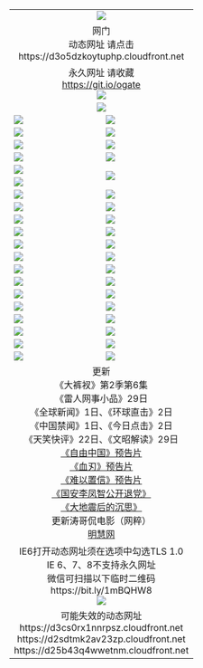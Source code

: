 ﻿<table>
  <tr></tr>
  <tr><td colspan=2 align=center><img src="https://cloud.githubusercontent.com/assets/11880933/13434984/f430fae2-e012-11e5-814f-c2df1e82b247.jpg" /></td></tr>
  <tr><td colspan=2 align=center>网门<br>动态网址 请点击
<br>https://d3o5dzkoytuphp.cloudfront.net
    </td>
  </tr>
  <tr>
    <td colspan=2 align=center>永久网址 请收藏<br/><a href="https://git.io/ogate" target="_blank">https://git.io/ogate</a><br/><a href="https://d3o5dzkoytuphp.cloudfront.net/Up/0WMGDL2.png" target="_blank"><img src="https://d3o5dzkoytuphp.cloudfront.net/Up/0WMGD2.png"/></a></td>
    <!--td align=center>临时网址 微信用<br/><a href="https://bit.ly/1mBQHW8" target="_blank">https://bit.ly/1mBQHW8</a><br/><a href="https://d3o5dzkoytuphp.cloudfront.net/Up/0WMGDL3.png" target="_blank"><img src="https://d3o5dzkoytuphp.cloudfront.net/Up/0WMGD3.png"/></a></td-->
  </tr>
  <tr>
    <td colspan=2 align=center><a href="https://d3o5dzkoytuphp.cloudfront.net/ogUP.aspx?name=0oGate.apk" target="_blank"><img src="https://d3o5dzkoytuphp.cloudfront.net/Up/0WMAZ.jpg" /></a></td>
  </tr>
  <tr>
    <td><a href="https://d3o5dzkoytuphp.cloudfront.net/ogNice.aspx" target="_blank"><img src="https://d3o5dzkoytuphp.cloudfront.net/Up/0WCYY.jpg" /></a></td>
    <td><a href="https://d3o5dzkoytuphp.cloudfront.net/onCO.aspx?ob=600%E4%BA%8B%E7%89%A9&op=%E5%A2%9E%E5%88%A0%E6%94%B9&args=WH1~%23%E7%B1%BB%E5%9E%8B6%E6%96%B0%E9%97%BB%7c%23%E7%B1%BB%E5%9E%8B6%E8%AF%84%E8%AE%BA&mode=" target="_blank"><img src="https://d3o5dzkoytuphp.cloudfront.net/Up/0WZTT.jpg" /></a></td> 
  </tr>
  <tr>
    <td><a href="https://d3o5dzkoytuphp.cloudfront.net/ogDY.aspx" target="_blank"><img src="https://d3o5dzkoytuphp.cloudfront.net/Up/0FK.jpg" /></a></td>
    <td><a href="https://d3o5dzkoytuphp.cloudfront.net/ogST.aspx" target="_blank"><img src="https://d3o5dzkoytuphp.cloudfront.net/Up/0ST.jpg" /></a></td> 
  </tr>
  <tr>
    <!--td rowspan=2><a href="https://d3o5dzkoytuphp.cloudfront.net/ogUP.aspx?name=WJ.mp4&count=T:1,480P:1" target="_blank"><img src="https://d3o5dzkoytuphp.cloudfront.net/Up/WJ.jpg" /></a></td-->
    <td><a href="https://d3o5dzkoytuphp.cloudfront.net/ogUP.aspx?name=11DKC.mp4&count=T:2,2:6,1:16" target="_blank"><img src="https://d3o5dzkoytuphp.cloudfront.net/Up/11DKC.jpg" /></a></td> 
    <td><div><a href="https://d3o5dzkoytuphp.cloudfront.net/ogUP.aspx?name=LRWS.mp4&count=7B:8,6B:44,5A:10,5B:35,4A:14,4B:19,3A:10,3B:26,2A:16,2B:21,1A:23,1B:29&current=7B:8" target="_blank"><img src="https://d3o5dzkoytuphp.cloudfront.net/Up/LRWS.jpg" /></a></td>
   </tr>
  <tr>
    <td><a href="https://d3o5dzkoytuphp.cloudfront.net/ogUP.aspx?name=LRSH.mp4&count=W:13,2:10" target="_blank"><img src="https://d3o5dzkoytuphp.cloudfront.net/Up/LRSH.jpg" /></a></td>
    <td><a href="https://d3o5dzkoytuphp.cloudfront.net/ogUP.aspx?name=BYWXY.mp4" target="_blank"><img src="https://d3o5dzkoytuphp.cloudfront.net/Up/BYWXY.jpg" /></a></td>
  </tr>
  <tr>
    <td><a href="https://d3o5dzkoytuphp.cloudfront.net/ogUP.aspx?name=JQR.mp4&count=2" target="_blank"><img src="https://d3o5dzkoytuphp.cloudfront.net/Up/JQR.jpg" /></a></td>   
    <td rowspan=2><a href="https://d3o5dzkoytuphp.cloudfront.net/ogUP.aspx?name=JP.mp4&count=9" target="_blank"><img src="https://d3o5dzkoytuphp.cloudfront.net/Up/JP.jpg" /></td>
  </tr>
  <tr>
    <td><a href="https://d3o5dzkoytuphp.cloudfront.net/ogUP.aspx?name=WH.mp4" target="_blank"><img src="https://d3o5dzkoytuphp.cloudfront.net/Up/WH.jpg" /></a></td>
  </tr>
  <tr>
    <td><a href="https://d3o5dzkoytuphp.cloudfront.net/ogUP.aspx?name=SSZJ.mp4&count=SP:6,480P:8" target="_blank"><img src="https://d3o5dzkoytuphp.cloudfront.net/Up/SSZJ.jpg" /></a></td>
    <td><a href="https://d3o5dzkoytuphp.cloudfront.net/ogUP.aspx?name=ZY.mp4&count=2015:16" target="_blank"><img src="https://d3o5dzkoytuphp.cloudfront.net/Up/ZY.jpg" /></a</td>
  </tr>
  <tr>
    <td><a href="https://d3o5dzkoytuphp.cloudfront.net/ogUP.aspx?name=XTFY.mp4&count=B:2,A:24" target="_blank"><img src="https://d3o5dzkoytuphp.cloudfront.net/Up/XTFY.jpg" /></a></td>
    <td><a href="https://d3o5dzkoytuphp.cloudfront.net/ogUP.aspx?name=1XQK.mp4&count=13" target="_blank"><img src="https://d3o5dzkoytuphp.cloudfront.net/Up/1XQK.jpg" /></a</td>
  </tr>
  <tr>
    <td><a href="https://d3o5dzkoytuphp.cloudfront.net/ogUP.aspx?name=1LYF.mp4&count=2" target="_blank"><img src="https://d3o5dzkoytuphp.cloudfront.net/Up/1LYF0.jpg" /></a></td>
    <td><a href="https://d3o5dzkoytuphp.cloudfront.net/ogUP.aspx?name=1ZGC.mp4&count=6" target="_blank"><img src="https://d3o5dzkoytuphp.cloudfront.net/Up/1ZGC0.jpg" /></a></td>
  </tr>
  <tr>
    <td><a href="https://d3o5dzkoytuphp.cloudfront.net/ogUP.aspx?name=1ZKM.mp4&count=3&current=3" target="_blank"><img src="https://d3o5dzkoytuphp.cloudfront.net/Up/1ZKM0.jpg" /></a></td>  
    <td><a href="https://d3o5dzkoytuphp.cloudfront.net/ogUP.aspx?name=1WWY.mp4&count=6&current=6" target="_blank"><img src="https://d3o5dzkoytuphp.cloudfront.net/Up/1WWY0.jpg" /></a></td>
  </tr>
  <tr>
    <td><a href="https://d3o5dzkoytuphp.cloudfront.net/ogUP.aspx?name=10JGY.mp4&count=3" target="_blank"><img src="https://d3o5dzkoytuphp.cloudfront.net/Up/10JGY0.jpg" /></a></td>
    <td><a href="https://d3o5dzkoytuphp.cloudfront.net/ogUP.aspx?name=10CYS.mp4&count=2" target="_blank"><img src="https://d3o5dzkoytuphp.cloudfront.net/Up/10CYS0.jpg" /></a></td>
  </tr>
  <tr>
    <td><a href="https://d3o5dzkoytuphp.cloudfront.net/ogUP.aspx?name=4SQQ.mp4&count=201603:1,201602:20,201601:21&current=201603:1" target="_blank"><img src="https://d3o5dzkoytuphp.cloudfront.net/Up/4SQQ0.jpg"/></a></td>
    <td><a href="https://d3o5dzkoytuphp.cloudfront.net/ogUP.aspx?name=4SHQ.mp4&count=201603:2,201602:27,201601:28&current=201603:2" target="_blank"><img src="https://d3o5dzkoytuphp.cloudfront.net/Up/4SHQ0.jpg"/></a></td>
  </tr>
  <tr>
    <td><a href="https://d3o5dzkoytuphp.cloudfront.net/ogUP.aspx?name=4SZG.mp4&count=201603:1,201602:21,201601:23&current=201603:1" target="_blank"><img src="https://d3o5dzkoytuphp.cloudfront.net/Up/4SZG0.jpg"/></a></td>
    <td><a href="https://d3o5dzkoytuphp.cloudfront.net/ogUP.aspx?name=4SDJ.mp4&count=201603A:2,201603B:2,201602A:24,201602B:7,201601A:48,201601B:6&current=201603A:2" target="_blank"><img src="https://d3o5dzkoytuphp.cloudfront.net/Up/4SDJ0.jpg"/></a></td>
  </tr>
  <tr>
    <td><a href="https://d3o5dzkoytuphp.cloudfront.net/ogUP.aspx?name=4CTX.mp4&count=201602:3,201601:4&current=201602:3" target="_blank"><img src="https://d3o5dzkoytuphp.cloudfront.net/Up/4CTX0.jpg"/></a></td>
    <td><a href="https://d3o5dzkoytuphp.cloudfront.net/ogUP.aspx?name=4CWZ.mp4&count=201602:4,201601:4&current=201602:4" target="_blank"><img src="https://d3o5dzkoytuphp.cloudfront.net/Up/4CWZ0.jpg"/></a></td>
  </tr>
  <tr>
    <td><a href="https://d3o5dzkoytuphp.cloudfront.net/onUP.aspx?name=https://dwsfx5awq5vcc.cloudfront.net/" target="_blank"><img src="https://d3o5dzkoytuphp.cloudfront.net/Up/0DTW.jpg"/></a></td>
    <td><a href="https://d3o5dzkoytuphp.cloudfront.net/onUP.aspx?name=https://d240ns8up8earz.cloudfront.net/acenter/" target="_blank"><img src="https://d3o5dzkoytuphp.cloudfront.net/Up/0TDW.jpg" /></a></td>
  </tr>
  <tr>
    <td><a href="https://d3o5dzkoytuphp.cloudfront.net/onUP.aspx?name=https://d4508d6vomz2p.cloudfront.net/gb/nsc413.htm" target="_blank"><img src="https://d3o5dzkoytuphp.cloudfront.net/Up/0DJY.jpg" /></a></td>
    <td><a href="https://d3o5dzkoytuphp.cloudfront.net/onUP.aspx?name=https://d3bxwq7vzudb5l.cloudfront.net/xtr/gb/prog204.html" target="_blank"><img src="https://d3o5dzkoytuphp.cloudfront.net/Up/0XTR.jpg" /></a></td>
  </tr>
  <tr>
    <td><a href="https://d3o5dzkoytuphp.cloudfront.net/onUP.aspx?name=https://d3aj00iefsmfgc.cloudfront.net/" target="_blank"><img src="https://d3o5dzkoytuphp.cloudfront.net/Up/0MHW.jpg" /></a></td>
    <td><a href="https://d3o5dzkoytuphp.cloudfront.net/onUP.aspx?name=https://d1lcj91uv80klr.cloudfront.net/" target="_blank"><img src="https://d3o5dzkoytuphp.cloudfront.net/Up/0ZJW.jpg" /></a></td>
  </tr>
  <tr>
    <td><a href="https://d3o5dzkoytuphp.cloudfront.net/ogUP.aspx?name=0FG.zip" target="_blank"><img src="https://d3o5dzkoytuphp.cloudfront.net/Up/0FG.jpg" /></a></td>
    <td><a href="https://d3o5dzkoytuphp.cloudfront.net/ogUP.aspx?name=0FGA.apk" target="_blank"><img src="https://d3o5dzkoytuphp.cloudfront.net/Up/0FGA.jpg" /></a></td>
  </tr>
  <tr>
    <td><a href="https://d3o5dzkoytuphp.cloudfront.net/ogUP.aspx?name=0U.zip" target="_blank"><img src="https://d3o5dzkoytuphp.cloudfront.net/Up/0U.jpg" /></a></td>
    <td><a href="https://d3o5dzkoytuphp.cloudfront.net/ogUP.aspx?name=0UA.apk" target="_blank"><img src="https://d3o5dzkoytuphp.cloudfront.net/Up/0UA.jpg" /></a></td>
  </tr>
  <tr>
    <td><a href="https://d3o5dzkoytuphp.cloudfront.net/ogUP.aspx?name=0iPPOTV.zip" target="_blank"><img src="https://d3o5dzkoytuphp.cloudfront.net/Up/0iPPOTV.jpg" /></a></td>
    <td><a href="https://d3o5dzkoytuphp.cloudfront.net/ogUP.aspx?name=0iNTD.apk" target="_blank"><img src="https://d3o5dzkoytuphp.cloudfront.net/Up/0iNTD.jpg" /></a></td>
  </tr>
  <tr>
    <td colspan=2 align=center>更新<br>
      《大裤衩》第2季第6集<br>
      《雷人网事小品》29日<br>
      《全球新闻》1日、《环球直击》2日<br>
      《中国禁闻》1日、《今日点击》2日<br>
      《天笑快评》22日、《文昭解读》29日<br>
      <a href="https://d3o5dzkoytuphp.cloudfront.net/ogUP.aspx?name=11ZYZG0.mp4" target="_blank">《自由中国》预告片</a><br>
      <a href="https://d3o5dzkoytuphp.cloudfront.net/ogUP.aspx?name=11XR.mp4" target="_blank">《血刃》预告片</a><br>
      <a href="https://d3o5dzkoytuphp.cloudfront.net/ogUP.aspx?name=11NYZX.mp4&count=2" target="_blank">《难以置信》预告片</a><br>
      <a href="https://d3o5dzkoytuphp.cloudfront.net/ogUP.aspx?name=4LFZ.mp4" target="_blank">《国安李凤智公开退党》</a><br>
      <a href="https://d3o5dzkoytuphp.cloudfront.net/ogUP.aspx?name=4DDZHDCS.mp4" target="_blank">《大地震后的沉思》</a><br>
      更新涛哥侃电影（网粹）<br>
      <a href="https://d3o5dzkoytuphp.cloudfront.net/onUP.aspx?name=https://www.minghui.org/" target="_blank">明慧网</a></td>
    </td>
  </tr>
  <tr>
    <td colspan=2 align=center>IE6打开动态网址须在选项中勾选TLS 1.0<br/>IE 6、7、8不支持永久网址<br/>
      微信可扫描以下临时二维码<br/>https://bit.ly/1mBQHW8<br/><a href="https://d3o5dzkoytuphp.cloudfront.net/Up/0WMGDL3.png" target="_blank"><img src="https://d3o5dzkoytuphp.cloudfront.net/Up/0WMGD3.png"/></a><br>
  </tr>
  <tr>
    <td colspan=2 align=center>可能失效的动态网址
<br>https://d3cs0rx1nnrpsz.cloudfront.net
<br>https://d2sdtmk2av23zp.cloudfront.net
<br>https://d25b43q4wwetnm.cloudfront.net
    </td>
  </tr>
</table>
